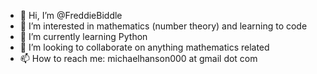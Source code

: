 - 👋 Hi, I’m @FreddieBiddle
- 👀 I’m interested in mathematics (number theory) and learning to code
- 🌱 I’m currently learning Python
- 💞️ I’m looking to collaborate on anything mathematics related
- 📫 How to reach me: michaelhanson000 at gmail dot com

<!---
FreddieBiddle/FreddieBiddle is a ✨ special ✨ repository because its `README.md` (this file) appears on your GitHub profile.
You can click the Preview link to take a look at your changes.
--->
